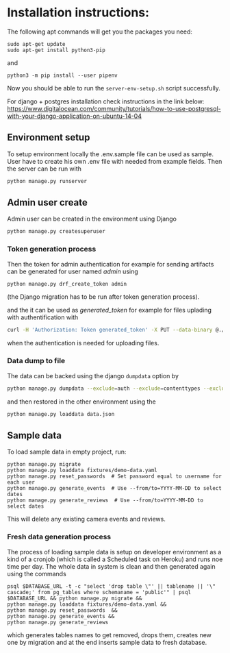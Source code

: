 #  Installation instructions:

The following apt commands will get you the packages you need:
```
sudo apt-get update
sudo apt-get install python3-pip
```
and 
```
python3 -m pip install --user pipenv
```
Now you should be able to run the `server-env-setup.sh` script successfully.

For django + postgres installation check instructions in the link below:
https://www.digitalocean.com/community/tutorials/how-to-use-postgresql-with-your-django-application-on-ubuntu-14-04

## Environment setup

To setup environment locally the .env.sample file can be used as sample.
User have to create his own .env file with needed from example fields.
Then the server can be run with
```bash
python manage.py runserver
```

## Admin user create

Admin user can be created in the environment using Django
```bash
python manage.py createsuperuser
```

### Token generation process

Then the token for admin authentication for example for sending artifacts can be generated for user named *admin* using
```bash
python manage.py drf_create_token admin
```
(the Django migration has to be run after token generation process).

and the it can be used as *generated_token* for example for files uplading with authentification with
```bash
curl -H 'Authorization: Token generated_token' -X PUT --data-binary @./local_file.upload https://server.example/file/upload/path/
```
when the authentication is needed for uploading files.

### Data dump to file

The data can be backed using the django `dumpdata` option by
```bash
python manage.py dumpdata --exclude=auth --exclude=contenttypes --exclude=sessions --exclude=authtoken > data.json
```

and then restored in the other environment using the 
```bash
python manage.py loaddata data.json
```

## Sample data

To load sample data in empty project, run:
```shell script
python manage.py migrate
python manage.py loaddata fixtures/demo-data.yaml
python manage.py reset_passwords  # Set password equal to username for each user
python manage.py generate_events  # Use --from/to=YYYY-MM-DD to select dates
python manage.py generate_reviews  # Use --from/to=YYYY-MM-DD to select dates
```
This will delete any existing camera events and reviews.

### Fresh data generation process

The process of loading sample data is setup on developer environment as a kind of a cronjob 
(which is called a Scheduled task on Heroku) and runs noe time per day. The whole data in system
is clean and then generated again using the commands
```shell script
psql $DATABASE_URL -t -c "select 'drop table \"' || tablename || '\" cascade;' from pg_tables where schemaname = 'public'" | psql $DATABASE_URL && python manage.py migrate && 
python manage.py loaddata fixtures/demo-data.yaml && 
python manage.py reset_passwords  && 
python manage.py generate_events && 
python manage.py generate_reviews 
```
which generates tables names to get removed, drops them, creates new one by migration and 
at the end inserts sample data to fresh database.
